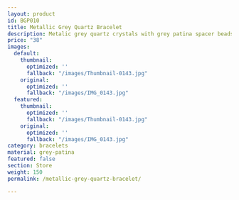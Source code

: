 ```yaml
---
layout: product
id: BGP010
title: Metallic Grey Quartz Bracelet
description: Metalic grey quartz crystals with grey patina spacer beads.
price: "38"
images:
  default:
    thumbnail:
      optimized: ''
      fallback: "/images/Thumbnail-0143.jpg"
    original:
      optimized: ''
      fallback: "/images/IMG_0143.jpg"
  featured:
    thumbnail:
      optimized: ''
      fallback: "/images/Thumbnail-0143.jpg"
    original:
      optimized: ''
      fallback: "/images/IMG_0143.jpg"
category: bracelets
material: grey-patina
featured: false
section: Store
weight: 150
permalink: /metallic-grey-quartz-bracelet/

---
```

